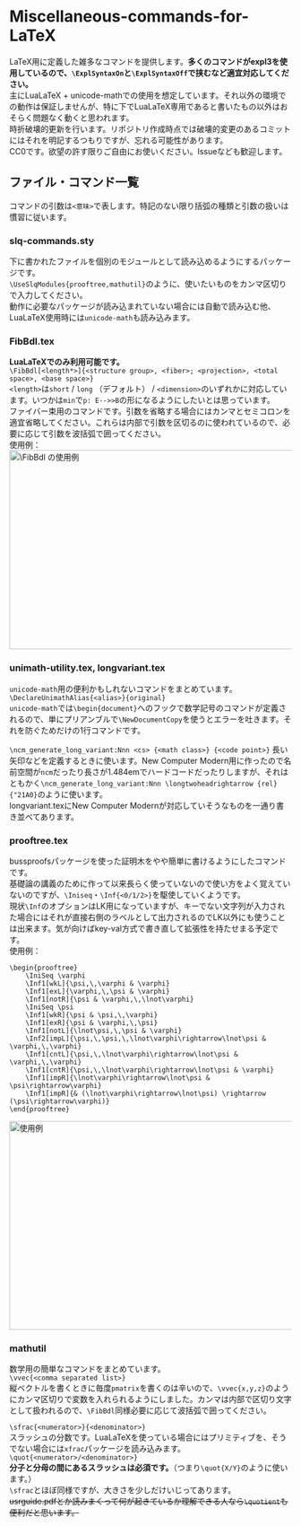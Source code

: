 # Miscellaneous-commands-for-LaTeX
LaTeX用に定義した雑多なコマンドを提供します。**多くのコマンドがexpl3を使用しているので、`\ExplSyntaxOn`と`\ExplSyntaxOff`で挟むなど適宜対応してください。**  
主にLuaLaTeX + unicode-mathでの使用を想定しています。それ以外の環境での動作は保証しませんが、特に下でLuaLaTeX専用であると書いたもの以外はおそらく問題なく動くと思われます。  
時折破壊的更新を行います。リポジトリ作成時点では破壊的変更のあるコミットにはそれを明記するつもりですが、忘れる可能性があります。  
CC0です。欲望の許す限りご自由にお使いください。Issueなども歓迎します。

## ファイル・コマンド一覧
コマンドの引数は`<意味>`で表します。特記のない限り括弧の種類と引数の扱いは慣習に従います。  

### slq-commands.sty
下に書かれたファイルを個別のモジュールとして読み込めるようにするパッケージです。  
`\UseSlqModules{prooftree,mathutil}`のように、使いたいものをカンマ区切りで入力してください。  
動作に必要なパッケージが読み込まれていない場合には自動で読み込む他、LuaLaTeX使用時には`unicode-math`も読み込みます。

### FibBdl.tex
**LuaLaTeXでのみ利用可能です。**  
```\FibBdl[<length*>]{<structure group>, <fiber>; <projection>, <total space>, <base space>}```  
`<length>`は`short` / `long` （デフォルト） / `<dimension>`のいずれかに対応しています。いつかは`min`で`p: E-->>B`の形になるようにしたいとは思っています。  
ファイバー束用のコマンドです。引数を省略する場合にはカンマとセミコロンを適宜省略してください。これらは内部で引数を区切るのに使われているので、必要に応じて引数を波括弧で囲ってください。  
使用例：  
<img width="749" height="355" alt="\FibBdl の使用例" src="https://github.com/user-attachments/assets/1c092383-63c4-40e6-97c5-58144fdbe4d5" />

### unimath-utility.tex, longvariant.tex
`unicode-math`用の便利かもしれないコマンドをまとめています。  
```\DeclareUnimathAlias{<alias>}{original}```  
`unicode-math`では`\begin{document}`へのフックで数学記号のコマンドが定義されるので、単にプリアンブルで`\NewDocumentCopy`を使うとエラーを吐きます。それを防ぐためだけの1行コマンドです。  
  
```\ncm_generate_long_variant:Nnn <cs> {<math class>} {<code point>}```
長い矢印などを定義するときに使います。New Computer Modern用に作ったので名前空間が`ncm`だったり長さが1.484emでハードコードだったりしますが、それはともかく`\ncm_generate_long_variant:Nnn \longtwoheadrightarrow {rel} {"21A0}`のように使います。  
longvariant.texにNew Computer Modernが対応していそうなものを一通り書き並べてあります。

### prooftree.tex
bussproofsパッケージを使った証明木をやや簡単に書けるようにしたコマンドです。  
基礎論の講義のために作って以来長らく使っていないので使い方をよく覚えていないのですが、`\Iniseq`・`\Inf{<0/1/2>}`を駆使していくようです。  
現状`\Inf`のオプションはLK用になっていますが、キーでない文字列が入力された場合にはそれが直接右側のラベルとして出力されるのでLK以外にも使うことは出来ます。気が向けばkey-val方式で書き直して拡張性を持たせまる予定です。  
使用例：
```
\begin{prooftree}
	\IniSeq \varphi
	\Inf1[wkL]{\psi,\,\varphi & \varphi}
	\Inf1[exL]{\varphi,\,\psi & \varphi}
	\Inf1[notR]{\psi & \varphi,\,\lnot\varphi}
	\IniSeq \psi
	\Inf1[wkR]{\psi & \psi,\,\varphi}
	\Inf1[exR]{\psi & \varphi,\,\psi}
	\Inf1[notL]{\lnot\psi,\,\psi & \varphi}
	\Inf2[impL]{\psi,\,\psi,\,\lnot\varphi\rightarrow\lnot\psi & \varphi,\,\varphi}
	\Inf1[cntL]{\psi,\,\lnot\varphi\rightarrow\lnot\psi & \varphi,\,\varphi}
	\Inf1[cntR]{\psi,\,\lnot\varphi\rightarrow\lnot\psi & \varphi}
	\Inf1[impR]{\lnot\varphi\rightarrow\lnot\psi & \psi\rightarrow\varphi}
	\Inf1[impR]{& (\lnot\varphi\rightarrow\lnot\psi) \rightarrow (\psi\rightarrow\varphi)}
\end{prooftree}
```
<img width="864" height="372" alt="使用例" src="https://github.com/user-attachments/assets/dbde5be9-4795-4645-bc60-3b6a6a49f018" />


### mathutil
数学用の簡単なコマンドをまとめています。  
`\vvec{<comma separated list>}`  
縦ベクトルを書くときに毎度`pmatrix`を書くのは辛いので、`\vvec{x,y,z}`のようにカンマ区切りで変数を入れられるようにしました。カンマは内部で区切り文字として扱われるので、`\FibBdl`同様必要に応じて波括弧で囲ってください。  
  
`\sfrac{<numerator>}{<denominator>}`  
スラッシュの分数です。LuaLaTeXを使っている場合にはプリミティブを、そうでない場合には`xfrac`パッケージを読み込みます。  
`\quot{<numerator>/<denominator>}`  
**分子と分母の間にあるスラッシュは必須です。**（つまり`\quot{X/Y}`のように使います。）  
`\sfrac`とほぼ同様ですが、大きさを少しだけいじってあります。  
<s>usrguide.pdfとか読みまくって何が起きているか理解できる人なら`\quotient`も便利だと思います。</s>
